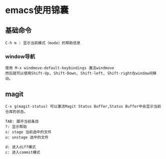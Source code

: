 # emacs使用锦囊

## 基础命令

	C-h m : 显示当前模式（mode）的帮助信息
	
### window导航
	
	使用 M-x windmove-default-keybindings 激活windmove
	然后就可以使用Shift-Up, Shift-Down, Shift-left, Shift-right在window间移动。
	
## magit

	C-x g(magit-status) 可以激活Magit Status Buffer,Status Buffer中会显示当前仓库的状态。

	TAB: 展开当前条目
	?: 显示帮助
	s: stage 当前选中的文件
	u: unstage 选中的文件
	
	d: 进入diff模式
	c: 进入commit模式
	
	
	
	

	
